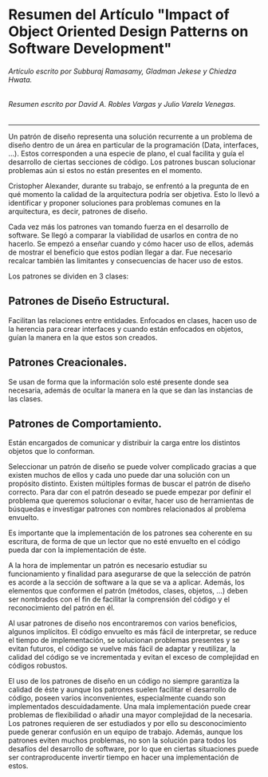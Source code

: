 # Resumen del Artículo "Impact of Object Oriented Design Patterns on Software Development"   
###### Artículo escrito por Subburaj Ramasamy, Gladman Jekese y Chiedza Hwata.  
###### Resumen escrito por David A. Robles Vargas y Julio Varela Venegas.  
***  
  
Un patrón de diseño representa una solución recurrente a un problema de diseño dentro de un área en particular de la programación (Data, interfaces, …). Estos corresponden a una especie de plano, el cual facilita y guía el desarrollo de ciertas secciones de código. Los patrones buscan solucionar problemas aún si estos no están presentes en el momento.

Cristopher Alexander, durante su trabajo, se enfrentó a la pregunta de en qué momento la calidad de la arquitectura podría ser objetiva. Esto lo llevó a identificar y proponer soluciones para problemas comunes en la arquitectura, es decir, patrones de diseño.   

Cada vez más los patrones van tomando fuerza en el desarrollo de software. Se llegó a comparar la viabilidad de usarlos en contra de no hacerlo. Se empezó a enseñar cuando y cómo hacer uso de ellos, además de mostrar el beneficio que estos podían llegar a dar. Fue necesario recalcar también las limitantes y consecuencias de hacer uso de estos.   

Los patrones se dividen en 3 clases:  

## Patrones de Diseño Estructural.
Facilitan las relaciones entre entidades. Enfocados en clases, hacen uso de la herencia para crear interfaces y cuando están enfocados en objetos, guían la manera en la que estos son creados.    

## Patrones Creacionales.
Se usan de forma que la información solo esté presente donde sea necesaria, además de ocultar la manera en la que se dan las instancias de las clases. 

## Patrones de Comportamiento.
Están encargados de comunicar y distribuir la carga entre los distintos objetos que lo conforman.  

Seleccionar un patrón de diseño se puede volver complicado gracias a que existen muchos de ellos y cada uno puede dar una solución con un propósito distinto. Existen múltiples formas de buscar el patrón de diseño correcto. Para dar con el patrón deseado se puede empezar por definir el problema que queremos solucionar o evitar, hacer uso de herramientas de búsquedas e investigar patrones con nombres relacionados al problema envuelto.  

Es importante que la implementación de los patrones sea coherente en su escritura, de forma de que un lector que no esté envuelto en el código pueda dar con la implementación de éste.   

A la hora de implementar un patrón es necesario estudiar su funcionamiento y finalidad para asegurarse de que la selección de patrón es acorde a la sección de software a la que se va a aplicar. Además, los elementos que conformen el patrón (métodos, clases, objetos, …) deben ser nombrados con el fin de facilitar la comprensión del código y el reconocimiento del patrón en él.    

Al usar patrones de diseño nos encontraremos con varios beneficios, algunos implícitos. El código envuelto es más fácil de interpretar, se reduce el tiempo de implementación, se solucionan problemas presentes y se evitan futuros, el código se vuelve más fácil de adaptar y reutilizar, la calidad del código se ve incrementada y evitan el exceso de complejidad en códigos robustos.  

El uso de los patrones de diseño en un código no siempre garantiza la calidad de éste y aunque los patrones suelen facilitar el desarrollo de código, poseen varios inconvenientes, especialmente cuando son implementados descuidadamente. Una mala implementación puede crear problemas de flexibilidad o añadir una mayor complejidad de la necesaria. Los patrones requieren de ser estudiados y por ello su desconocimiento puede generar confusión en un equipo de trabajo. Además, aunque los patrones eviten muchos problemas, no son la solución para todos los desafíos del desarrollo de software, por lo que en ciertas situaciones puede ser contraproducente invertir tiempo en hacer una implementación de estos.   

 

